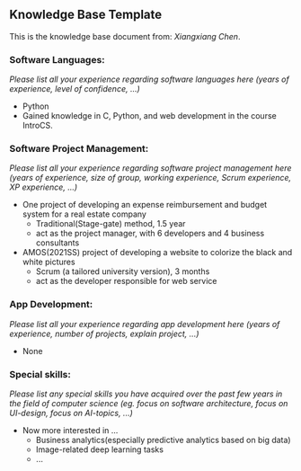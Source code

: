 ## Knowledge Base Template

This is the knowledge base document from: *Xiangxiang Chen*.

### Software Languages: 
*Please list all your experience regarding software languages here (years of experience, level of confidence, ...)*
 - Python
 - Gained knowledge in C, Python, and web development in the course IntroCS.

### Software Project Management: 
*Please list all your experience regarding software project management here (years of experience, size of group, working experience, Scrum experience, XP experience, ...)*
 * One project of developing an expense reimbursement and budget system for a real estate company
   * Traditional(Stage-gate) method, 1.5 year
   * act as the project manager, with 6 developers and 4 business consultants
* AMOS(2021SS) project of developing a website to colorize the black and white pictures
  * Scrum (a tailored university version), 3 months
  * act as the developer responsible for web service 

### App Development: 
*Please list all your experience regarding app development here (years of experience, number of projects, explain project, ...)*
 - None

### Special skills: 
*Please list any special skills you have acquired over the past few years in the field of computer science (eg. focus on software architecture, focus on UI-design, focus on AI-topics, ...)*
 - Now more interested in ...
   - Business analytics(especially predictive analytics based on big data)
   - Image-related deep learning tasks
   - ... 